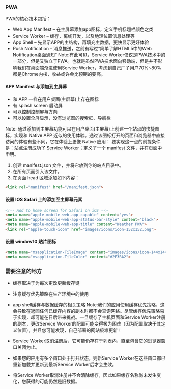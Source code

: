 ### PWA
PWA的核心技术包括：

- Web App Manifest – 在主屏幕添加app图标，定义手机标题栏颜色之类
- Service Worker – 缓存，离线开发，以及地理位置信息处理等
- App Shell – 先显示APP的主结构，再填充主数据，更快显示更好体验
- Push Notification – 消息推送，之前有写过“简单了解HTML5中的Web Notification桌面通知”
Note:有此可见，Service Worker仅仅是PWA技术中的一部分，但是又独立于PWA。也就是虽然PWA技术面向移动端，但是并不影响我们在桌面端渐进使用Service Worker，考虑到自己厂子用户70%~80%都是Chrome内核，收益或许会比预期的要高。


#### APP Manifest 与添加到主屏幕

- 和 APP 一样在用户桌面(主屏幕)上存在图标
- 有 splash screen 启动屏
- 可以控制控制屏幕方向
- 可以设置全屏显示，没有浏览器的搜索框、导航栏

Note:
通过添加到主屏幕功能可以在用户桌面(主屏幕)上创建一个站点的快捷图标，实现和 Native APP 近似的使用体验。通过该图标打开的页面和浏览器中直接访问的体验有些不同，它在体验上更像 Native 应用：
要实现这一点的前提条件是：站点注册成功了 Service Worker；定义了一个 manifest 文件，并在页面中申明。


1. 创建 manifest.json 文件，并将它放到你的站点目录中。
2. 在所有页面引入该文件。
3. 在页面 head 区域添加如下内容：

```html
<link rel="manifest" href="/manifest.json">
```


#### 设置 IOS Safari 上的添加至主屏幕元素

```html
<!-- Add to home screen for Safari on iOS -->
<meta name="apple-mobile-web-app-capable" content="yes">
<meta name="apple-mobile-web-app-status-bar-style" content="black">
<meta name="apple-mobile-web-app-title" content="Weather PWA">
<link rel="apple-touch-icon" href="images/icons/icon-152x152.png">
```
#### 设置 window10 贴片图标

```html
<meta name="msapplication-TileImage" content="images/icons/icon-144x144.png">
<meta name="msapplication-TileColor" content="#2F3BA2">
 ```


 ### 需要注意的地方

 - 缓存取决于为每次更改更新缓存键
 - 注意缓存优先策略在生产环境中的使用
 - app shell缓存与数据缓存的相关策略
 Note:我们的应用使用缓存优先策略，这会导致在返回任何已缓存内容的副本时都不会查询网络。尽管缓存优先策略易于实现，却可能在日后带来挑战。一旦缓存了主机页面和Service Worker注册的副本，更改Service Worker的配置可能变得极为困难（因为配置取决于其定义位置），并且您可能发现，自己部署的网站极难更新！


 - Service Worker取消注册后，它可能仍存在于列表内，直至包含它的浏览器窗口关闭为止。
 - 如果您的应用有多个窗口处于打开状态，则新Service Worker在这些窗口都已重新加载并更新到最新Service Worker后才会生效。
 - 将Service Worker取消注册并不会清除缓存，因此如果缓存名称尚未发生变化，您获得的可能仍然是旧数据。